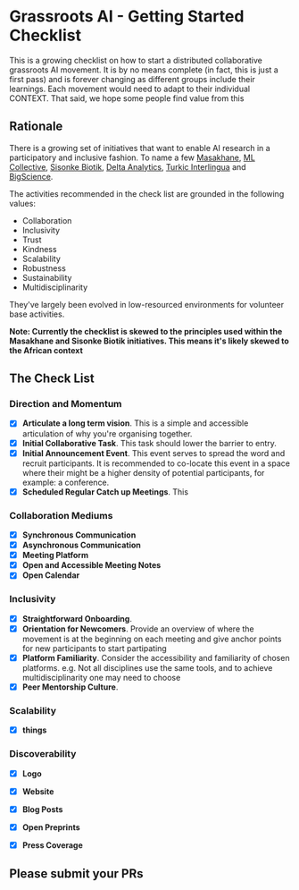 # Grassroots AI - Getting Started Checklist

This is a growing checklist on how to start a distributed collaborative grassroots AI movement. It is by no means complete (in fact, this is just a first pass) and is forever changing as different groups include their learnings. Each movement would need to adapt to their individual CONTEXT. That said, we hope some people find value from this

## Rationale

There is a growing set of initiatives that want to enable AI research in a participatory and inclusive fashion. To name a few [Masakhane](https://masakhane.io), [ML Collective](https://mlcollective.org), [Sisonke Biotik](https://www.sisonkebiotik.africa/), [Delta Analytics](https://www.deltanalytics.org/), [Turkic Interlingua](https://turkic-interlingua.org/) and [BigScience](https://bigscience.huggingface.co/). 

The activities recommended in the check list are grounded in the following values:
- Collaboration
- Inclusivity
- Trust
- Kindness
- Scalability
- Robustness
- Sustainability 
- Multidisciplinarity
 
They've largely been evolved in low-resourced environments for volunteer base activities. 

**Note: Currently the checklist is skewed to the principles used within the Masakhane and Sisonke Biotik initiatives. This means it's likely skewed to the African context**

## The Check List

### Direction and Momentum

- [x] **Articulate a long term vision**. This is a simple and accessible articulation of why you're organising together. 
- [x] **Initial Collaborative Task**. This task should lower the barrier to entry. 
- [x] **Initial Announcement Event**. This event serves to spread the word and recruit participants. It is recommended to co-locate this event in a space where their might be a higher density of potential participants, for example: a conference. 
- [x] **Scheduled Regular Catch up Meetings**. This 

### Collaboration Mediums

- [x] **Synchronous Communication**
- [x] **Asynchronous Communication**
- [x] **Meeting Platform** 
- [x] **Open and Accessible Meeting Notes**
- [x] **Open Calendar**

### Inclusivity

- [x] **Straightforward Onboarding**.   
- [x] **Orientation for Newcomers**. Provide an overview of where the movement is at the beginning on each meeting and give anchor points for new participants to start partipating
- [x] **Platform Familiarity**. Consider the accessibility and familiarity of chosen platforms. e.g. Not all disciplines use the same tools, and to achieve multidisciplinarity one may need to choose 
- [x] **Peer Mentorship Culture**. 

### Scalability 

- [x] **things**

### Discoverability
- [x] **Logo**
- [x] **Website**
- [x] **Blog Posts**
- [x] **Open Preprints**
- [x] **Press Coverage**



## Please submit your PRs

